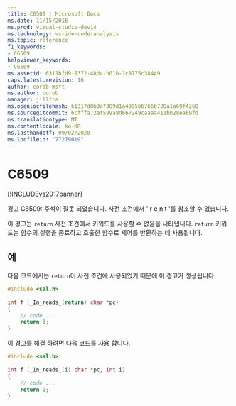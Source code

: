 ```yaml
---
title: C6509 | Microsoft Docs
ms.date: 11/15/2016
ms.prod: visual-studio-dev14
ms.technology: vs-ide-code-analysis
ms.topic: reference
f1_keywords:
- C6509
helpviewer_keywords:
- C6509
ms.assetid: 6311bfd9-8372-48da-b01b-1c8775c38449
caps.latest.revision: 16
author: corob-msft
ms.author: corob
manager: jillfra
ms.openlocfilehash: 61317d8b3e7389d1a4995b6766b720a1a69f4260
ms.sourcegitcommit: 6cfffa72af599a9d667249caaaa411bb28ea69fd
ms.translationtype: MT
ms.contentlocale: ko-KR
ms.lasthandoff: 09/02/2020
ms.locfileid: "77279019"
---
```

# <a name="c6509"></a>C6509
[!INCLUDE[vs2017banner](../includes/vs2017banner.md)]

경고 C6509: 주석이 잘못 되었습니다. 사전 조건에서 ' r e n t '를 참조할 수 없습니다.  
  
 이 경고는 `return`  사전 조건에서 키워드를 사용할 수 없음을 나타냅니다. `return` 키워드는 함수의 실행을 종료하고 호출한 함수로 제어를 반환하는 데 사용됩니다.  
  
## <a name="example"></a>예  
 다음 코드에서는 `return`이 사전 조건에 사용되었기 때문에 이 경고가 생성됩니다.  
  
```cpp  
#include <sal.h>  
  
int f (_In_reads_(return) char *pc)  
{  
    // code ...  
    return 1;  
}  
```  
  
 이 경고를 해결 하려면 다음 코드를 사용 합니다.  
  
```cpp  
#include <sal.h>  
  
int f (_In_reads_(i) char *pc, int i)  
{  
    // code ...  
    return 1;  
}  
```
